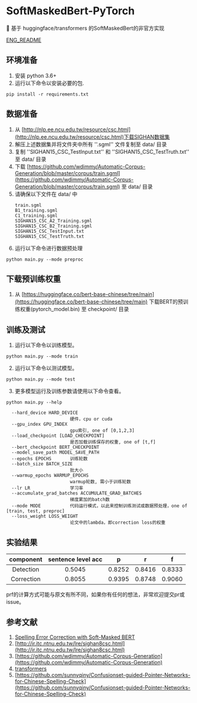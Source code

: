 # SoftMaskedBert-PyTorch
🙈 基于 huggingface/transformers 的SoftMaskedBert的非官方实现

[ENG_README](README_eng.md)

## 环境准备
1. 安装 python 3.6+
2. 运行以下命令以安装必要的包.
```shell
pip install -r requirements.txt
```

## 数据准备
1. 从 [http://nlp.ee.ncu.edu.tw/resource/csc.html](http://nlp.ee.ncu.edu.tw/resource/csc.html)下载SIGHAN数据集
2. 解压上述数据集并将文件夹中所有 ''.sgml'' 文件复制至 data/ 目录
3. 复制 ''SIGHAN15_CSC_TestInput.txt'' 和 ''SIGHAN15_CSC_TestTruth.txt'' 至 data/ 目录
4. 下载 [https://github.com/wdimmy/Automatic-Corpus-Generation/blob/master/corpus/train.sgml](https://github.com/wdimmy/Automatic-Corpus-Generation/blob/master/corpus/train.sgml) 至 data/ 目录
5. 请确保以下文件在 data/ 中
    ```
    train.sgml
    B1_training.sgml
    C1_training.sgml  
    SIGHAN15_CSC_A2_Training.sgml  
    SIGHAN15_CSC_B2_Training.sgml  
    SIGHAN15_CSC_TestInput.txt
    SIGHAN15_CSC_TestTruth.txt
    ```
6. 运行以下命令进行数据预处理
```shell
python main.py --mode preproc
```

## 下载预训练权重
1.   从 [https://huggingface.co/bert-base-chinese/tree/main](https://huggingface.co/bert-base-chinese/tree/main) 下载BERT的预训练权重(pytorch_model.bin) 至 checkpoint/ 目录

## 训练及测试
1. 运行以下命令以训练模型。
```shell
python main.py --mode train
```
2. 运行以下命令以测试模型。
```shell
python main.py --mode test
```
3. 更多模型运行及训练参数请使用以下命令查看。
```shell
python main.py --help
```
```
  --hard_device HARD_DEVICE
                        硬件，cpu or cuda
  --gpu_index GPU_INDEX
                        gpu索引, one of [0,1,2,3]
  --load_checkpoint [LOAD_CHECKPOINT]
                        是否加载训练保存的权重, one of [t,f]
  --bert_checkpoint BERT_CHECKPOINT
  --model_save_path MODEL_SAVE_PATH
  --epochs EPOCHS       训练轮数
  --batch_size BATCH_SIZE
                        批大小
  --warmup_epochs WARMUP_EPOCHS
                        warmup轮数, 需小于训练轮数
  --lr LR               学习率
  --accumulate_grad_batches ACCUMULATE_GRAD_BATCHES
                        梯度累加的batch数
  --mode MODE           代码运行模式，以此来控制训练测试或数据预处理，one of [train, test, preproc]
  --loss_weight LOSS_WEIGHT
                        论文中的lambda，即correction loss的权重
```

## 实验结果
|component|sentence level acc|p|r|f|
|:-:|:-:|:-:|:-:|:-:|
|Detection|0.5045|0.8252|0.8416|0.8333|
|Correction|0.8055|0.9395|0.8748|0.9060|

prf的计算方式可能与原文有所不同，如果你有任何的想法，非常欢迎提交pr或issue。


## 参考文献
1. [Spelling Error Correction with Soft-Masked BERT](https://arxiv.org/abs/2005.07421)
2. [http://ir.itc.ntnu.edu.tw/lre/sighan8csc.html](http://ir.itc.ntnu.edu.tw/lre/sighan8csc.html)
3. [https://github.com/wdimmy/Automatic-Corpus-Generation](https://github.com/wdimmy/Automatic-Corpus-Generation)
4. [transformers](https://huggingface.co/)
5. [https://github.com/sunnyqiny/Confusionset-guided-Pointer-Networks-for-Chinese-Spelling-Check](https://github.com/sunnyqiny/Confusionset-guided-Pointer-Networks-for-Chinese-Spelling-Check)